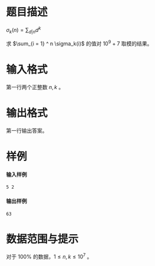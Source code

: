 
# 题目描述

$\sigma_k(n) = \sum_{d | n} d ^ k$

求 $\sum_{i = 1} ^ n \sigma_k(i)$ 的值对 $10^9+7$ 取模的结果。

# 输入格式

第一行两个正整数 $n, k$ 。

# 输出格式

第一行输出答案。

# 样例

#### 输入样例
```plain
5 2
```

#### 输出样例
```plain
63
```

# 数据范围与提示

对于 $100\%$ 的数据，$1 \le n, k \le {10} ^ 7$ 。

